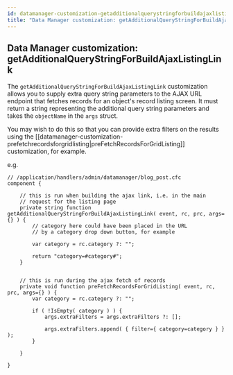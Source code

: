 ```yaml
---
id: datamanager-customization-getadditionalquerystringforbuildajaxlistinglink
title: "Data Manager customization: getAdditionalQueryStringForBuildAjaxListingLink"
---
```


## Data Manager customization: getAdditionalQueryStringForBuildAjaxListingLink

The `getAdditionalQueryStringForBuildAjaxListingLink` customization allows you to supply extra query string parameters to the AJAX URL endpoint that fetches records for an object's record listing screen. It must return a string representing the additional query string parameters and takes the `objectName` in the `args` struct.

You may wish to do this so that you can provide extra filters on the results using the [[datamanager-customization-prefetchrecordsforgridlisting|preFetchRecordsForGridListing]] customization, for example.

e.g.

```luceescript
// /application/handlers/admin/datamanager/blog_post.cfc
component {

	// this is run when building the ajax link, i.e. in the main
	// request for the listing page
	private string function getAdditionalQueryStringForBuildAjaxListingLink( event, rc, prc, args={} ) {
		// category here could have been placed in the URL
		// by a category drop down button, for example
		
		var category = rc.category ?: "";

		return "category=#category#";
	}


	// this is run during the ajax fetch of records
	private void function preFetchRecordsForGridListing( event, rc, prc, args={} ) {
		var category = rc.category ?: "";

		if ( !IsEmpty( category ) ) {
			args.extraFilters = args.extraFilters ?: [];
			
			args.extraFilters.append( { filter={ category=category } } );		
		}

	}

}
```
